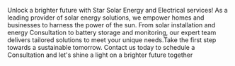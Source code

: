 Unlock a brighter future with Star Solar Energy and Electrical services!
        As a leading provider of solar energy solutions, we empower homes and businesses to harness the power of the sun.
        From solar installation and energy Consultation to battery storage and monitoring, our expert team delivers tailored
        solutions to meet your unique needs.Take the first step towards a sustainable tomorrow. Contact us today to schedule a Consultation and let's shine a light on a brighter
        future together
